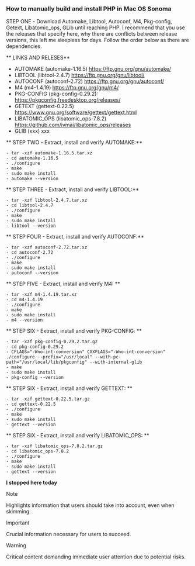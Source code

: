 ### **How to manually build and install PHP in Mac OS Sonoma**
STEP ONE - Download Automake, Libtool, Autoconf, M4, Pkg-config,
Getext, Libatomic_ops, GLib until reaching PHP. I recommend that
you use the releases that specify here, why there are conflicts
between release versions, this left me sleepless for days. 
Follow the order below as there are dependencies.

** LINKS AND RELESES**
- AUTOMAKE (automake-1.16.5) https://ftp.gnu.org/gnu/automake/
- LIBTOOL (libtool-2.4.7) https://ftp.gnu.org/gnu/libtool/
- AUTOCONF (autoconf-2.72) https://ftp.gnu.org/gnu/autoconf/
- M4 (m4-1.4.19) https://ftp.gnu.org/gnu/m4/
- PKG-CONFIG (pkg-config-0.29.2): https://pkgconfig.freedesktop.org/releases/
- GETEXT (gettext-0.22.5) https://www.gnu.org/software/gettext/gettext.html
- LIBATOMIC_OPS (libatomic_ops-7.8.2) https://github.com/ivmai/libatomic_ops/releases
- GLIB (xxx) xxx

** STEP TWO - Extract, install and verify AUTOMAKE:**
```
- tar -xzf automake-1.16.5.tar.xz
- cd automake-1.16.5
- ./configure
- make
- sudo make install
- automake --version 
```

** STEP THREE - Extract, install and verify LIBTOOL:**
```
- tar -xzf libtool-2.4.7.tar.xz
- cd libtool-2.4.7
- ./configure
- make
- sudo make install
- libtool --version 
```

** STEP FOUR - Extract, install and verify AUTOCONF:**
```
- tar -xzf autoconf-2.72.tar.xz
- cd autoconf-2.72
- ./configure
- make
- sudo make install
- autoconf --version
```

** STEP FIVE - Extract, install and verify M4: **
```
- tar -xzf m4-1.4.19.tar.xz
- cd m4-1.4.19
- ./configure 
- make
- sudo make install
- m4 --version
```

** STEP SIX - Extract, install and verify PKG-CONFIG: **
```
- tar -xzf pkg-config-0.29.2.tar.gz
- cd pkg-config-0.29.2
- CFLAGS="-Wno-int-conversion" CXXFLAGS="-Wno-int-conversion" ./configure --prefix="/usr/local" --with-pc-path="/usr/local/lib/pkgconfig" --with-internal-glib
- make
- sudo make install
- pkg-config --version
```

** STEP SIX - Extract, install and verify GETTEXT: **
```
- tar -xzf gettext-0.22.5.tar.gz
- cd gettext-0.22.5
- ./configure 
- make
- sudo make install
- gettext --version
```

** STEP SIX - Extract, install and verify LIBATOMIC_OPS: **
```
- tar -xzf libatomic_ops-7.8.2.tar.gz
- cd libatomic_ops-7.8.2
- ./configure 
- make
- sudo make install
- gettext --version
```

**I stopped here today**


> [!NOTE]
> Highlights information that users should take into account, even when skimming.

> [!IMPORTANT]
> Crucial information necessary for users to succeed.

> [!WARNING]
> Critical content demanding immediate user attention due to potential risks.

